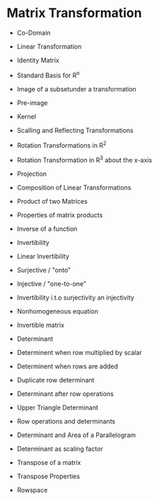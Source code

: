 <h1>Matrix Transformation</h1> 

- Co-Domain

- Linear Transformation

- Identity Matrix

- Standard Basis for R<sup>n</sup>

- Image of a subsetunder a transformation

- Pre-image

- Kernel

- Scalling and Reflecting Transformations

- Rotation Transformations in R<sup>2</sup>

- Rotation Transformation in R<sup>3</sup> about the x-axis

- Projection

- Composition of Linear Transformations

- Product of two Matrices

- Properties of matrix products

- Inverse of a function

- Invertibility

- Linear Invertibility

- Surjective / "onto"

- Injective / "one-to-one"

- Invertibility i.t.o surjectivity an injectivity

- Nonhomogeneous equation

- Invertible matrix

- Determinant

- Determinent when row multiplied by scalar

- Determinent when rows are added

- Duplicate row determinant

- Determinant after row operations

- Upper Triangle Determinant

- Row operations and determinants

- Determinant and Area of a Parallelogram

- Determinant as scaling factor

- Transpose of a matrix

- Transpose Properties

- Rowspace
